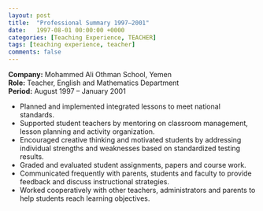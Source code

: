 ```yaml
---
layout: post
title:  "Professional Summary 1997–2001"
date:   1997-08-01 00:00:00 +0000
categories: [Teaching Experience, TEACHER]
tags: [teaching experience, teacher]
comments: false
---
```


**Company:** Mohammed Ali Othman School, Yemen  
**Role:** Teacher, English and Mathematics Department  
**Period:** August 1997 – January 2001

- Planned and implemented integrated lessons to meet national standards.
- Supported student teachers by mentoring on classroom management, lesson planning and activity organization.
- Encouraged creative thinking and motivated students by addressing individual strengths and weaknesses based on standardized testing results.
- Graded and evaluated student assignments, papers and course work.
- Communicated frequently with parents, students and faculty to provide feedback and discuss instructional strategies.
- Worked cooperatively with other teachers, administrators and parents to help students reach learning objectives.